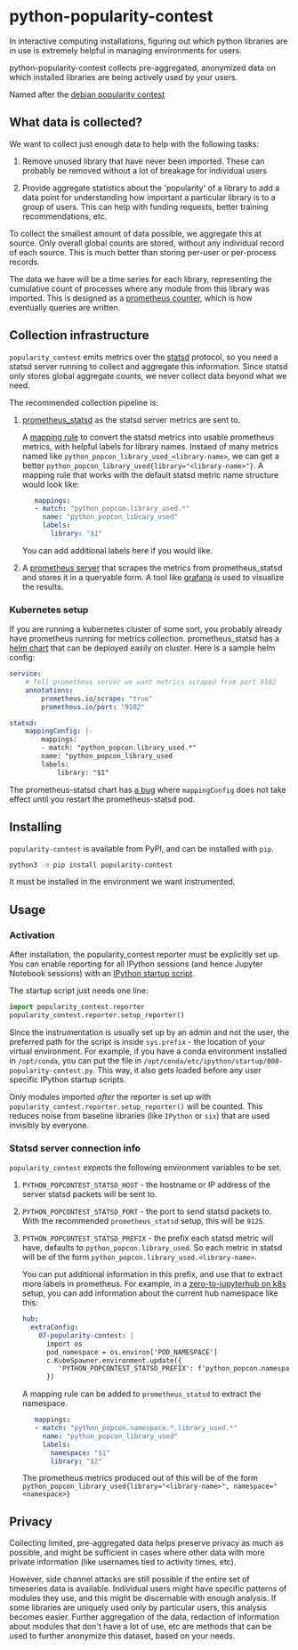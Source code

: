 # python-popularity-contest

In interactive computing installations, figuring out which python
libraries are in use is extremely helpful in managing environments
for users.

python-popularity-contest collects pre-aggregated, anonymized data
on which installed libraries are being actively used by your users.

Named after the [debian popularity contest](https://popcon.debian.org/)

## What data is collected?

We want to collect just enough data to help with the following tasks:

1. Remove unused library that have never been imported. These can
   probably be removed without a lot of breakage for individual
   users

2. Provide aggregate statistics about the 'popularity' of a library
   to add a data point for understanding how important a particular library is
   to a group of users. This can help with funding requests, better
   training recommendations, etc.

To collect the smallest amount of data possible, we aggregate this at
source. Only overall global counts are stored, without any individual
record of each source. This is much better than storing per-user or
per-process records.

The data we have will be a time series for each library, representing the
cumulative count of processes where any module from this library was imported.
This is designed as a [prometheus
counter](https://prometheus.io/docs/concepts/metric_types/#counter), which is
how eventually queries are written.

## Collection infrastructure

`popularity_contest` emits metrics over the [statsd](https://github.com/statsd/statsd)
protocol, so you need a statsd server running to collect and aggregate
this information. Since statsd only stores global aggregate counts, we
never collect data beyond what we need.

The recommended collection pipeline is:

1. [prometheus_statsd](https://github.com/prometheus/statsd_exporter) as
   the statsd server metrics are sent to.

   A [mapping rule](https://github.com/prometheus/statsd_exporter#glob-matching)
   to convert the statsd metrics into usable prometheus metrics, with
   helpful labels for library names. Instaed of many metrics named like
   `python_popcon_library_used_<library-name>`, we can get a better
   `python_popcon_library_used{library="<library-name>"}`. A mapping
   rule that works with the default statsd metric name structure would
   look like:

   ```yaml
      mappings:
      - match: "python_popcon.library_used.*"
        name: "python_popcon_library_used"
        labels:
          library: "$1"
   ```

   You can add additional labels here if you would like.

3. A [prometheus server](https://prometheus.io/) that scrapes the metrics
   from prometheus_statsd and stores it in a queryable form. A tool like
   [grafana](https://grafana.com/) is used to visualize the results.

### Kubernetes setup

If you are running a kubernetes cluster of some sort, you probably already
have prometheus running for metrics collection. prometheus_statsd has
a [helm chart](https://github.com/prometheus-community/helm-charts/tree/main/charts/prometheus-statsd-exporter)
that can be deployed easily on cluster. Here is a sample helm config:

```yaml
service:
    # Tell prometheus server we want metrics scraped from port 9102
    annotations:
        prometheus.io/scrape: "true"
        prometheus.io/port: "9102"

statsd:
    mappingConfig: |-
        mappings:
        - match: "python_popcon.library_used.*"
        name: "python_popcon_library_used
        labels:
            library: "$1"
```

The prometheus-statsd chart has [a bug](https://github.com/prometheus-community/helm-charts/issues/1153)
where `mappingConfig` does not take effect until you restart the prometheus-statsd
pod.

## Installing

`popularity-contest` is available from PyPI, and can be installed
with `pip`.

```bash
python3 -m pip install popularity-contest
```

It must be installed in the environment we want instrumented.

## Usage

### Activation

After installation, the popularity_contest reporter must be explicitly
set up. You can enable reporting for all IPython sessions (and hence Jupyter
Notebook sessions) with an [IPython startup
script](https://switowski.com/blog/ipython-startup-files).

The startup script just needs one line:

```python
import popularity_contest.reporter
popularity_contest.reporter.setup_reporter()
```

Since the instrumentation is usually set up by an admin and not
the user, the preferred path for the script is inside `sys.prefix` - the
location of your virtual environment. For example, if you have a
conda environment installed in `/opt/conda`, you can put the file in
`/opt/conda/etc/ipython/startup/000-popularity-contest.py`. This
way, it also gets loaded before any user specific IPython startup
scripts.

Only modules imported *after* the reporter is set up with
`popularity_contest.reporter.setup_reporter()` will be counted.  This reduces
noise from baseline libraries (like `IPython` or `six`) that are used invisibly
by everyone.

### Statsd server connection info

`popularity_contest` expects the following environment variables
to be set.

1. `PYTHON_POPCONTEST_STATSD_HOST` - the hostname or IP address of
   the server statsd packets will be sent to.
2. `PYTHON_POPCONTEST_STATSD_PORT` - the port to send statsd packets
   to. With the recommended `prometheus_statsd` setup, this will be
   `9125`.
3. `PYTHON_POPCONTEST_STATSD_PREFIX` - the prefix each statsd metric
   will have, defaults to `python_popcon.library_used`. So
   each metric in statsd will be of the form
   `python_popcon.library_used.<library-name>`.

   You can put additional information in this prefix, and use that
   to extract more labels in prometheus. For example, in a
   [zero-to-jupyterhub on k8s](https://z2jh.jupyter.org) setup,
   you can add information about the current hub namespace like this:

   ```yaml
   hub:
     extraConfig:
       07-popularity-contest: |
         import os
         pod_namespace = os.environ['POD_NAMESPACE']
         c.KubeSpawner.environment.update({
            'PYTHON_POPCONTEST_STATSD_PREFIX': f'python_popcon.namespace.{pod_namespace}.library_used'
         })
   ```

   A mapping rule can be added to `prometheus_statsd` to extract the namespace.

   ```yaml
      mappings:
      - match: "python_popcon.namespace.*.library_used.*"
        name: "python_popcon_library_used"
        labels:
          namespace: "$1"
          library: "$2"
   ```

   The prometheus metrics produced out of this will be of the form
   `python_popcon_library_used{library="<library-name>", namespace="<namespace>}`

## Privacy

Collecting limited, pre-aggregated data helps preserve privacy as much as
possible, and might be sufficient in cases where other data with more
private information (like usernames tied to activity times, etc).

However, side channel attacks are still possible if the entire
set of timeseries data is available. Individual users might have specific
patterns of modules they use, and this might be discernable with enough
analysis. If some libraries are uniquely used only by particular users,
this analysis becomes easier. Further aggregation of the data, redaction
of information about modules that don't have a lot of use, etc are methods
that can be used to further anonymize this dataset, based on your needs.

